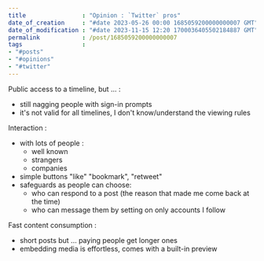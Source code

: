 ```yaml
---
title                : "Opinion : `Twitter` pros"
date_of_creation     : "#date 2023-05-26 00:00 1685059200000000007 GMT"
date_of_modification : "#date 2023-11-15 12:20 1700036405502184887 GMT"
permalink            : /post/1685059200000000007
tags                 : 
- "#posts"
- "#opinions"
- "#twitter"
---
```


Public access to a timeline, but ... :
- still nagging people with sign-in prompts
- it's not valid for all timelines, I don't know/understand the viewing rules

Interaction :
- with lots of people :
  - well known
  - strangers
  - companies
- simple buttons "like" "bookmark", "retweet"
- safeguards as people can choose:
  - who can respond to a post (the reason that made me come back at the time)
  - who can message them by setting on only accounts I follow

Fast content consumption : 
- short posts but ... paying people get longer ones
- embedding media is effortless, comes with a built-in preview